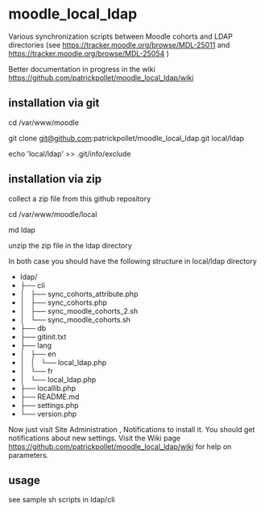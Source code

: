 moodle_local_ldap
=================

Various synchronization scripts between Moodle cohorts and LDAP directories (see https://tracker.moodle.org/browse/MDL-25011 
and https://tracker.moodle.org/browse/MDL-25054 )


Better documentation in progress in the wiki https://github.com/patrickpollet/moodle_local_ldap/wiki

installation via git 
--------------------

  cd /var/www/moodle
  
  git clone git@github.com:patrickpollet/moodle_local_ldap.git local/ldap
  
  echo 'local/ldap' >> .git/info/exclude
  
  
installation via zip 
--------------------
 
  collect a zip file from this github repository
  
  cd /var/www/moodle/local
  
  md ldap
  
  unzip the zip file in the ldap directory
  
   
   
In both case you should have the following structure in local/ldap directory

* ldap/
* ├── cli
* │   ├── sync_cohorts_attribute.php
* │   ├── sync_cohorts.php
* │   ├── sync_moodle_cohorts_2.sh
* │   └── sync_moodle_cohorts.sh
* ├── db
* ├── gitinit.txt
* ├── lang
* │   ├── en
* │   │   └── local_ldap.php
* │   └── fr
* │       └── local_ldap.php
* ├── locallib.php
* ├── README.md
* ├── settings.php
* └── version.php

 
Now just visit Site Administration , Notifications to install it. You should get notifications about new settings.
Visit the Wiki page https://github.com/patrickpollet/moodle_local_ldap/wiki for help on parameters. 


usage 
-----

see sample sh scripts in ldap/cli   


